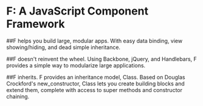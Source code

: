 F: A JavaScript Component Framework
=

##F helps you build large, modular apps.
With easy data binding, view showing/hiding, and dead simple inheritance.

##F doesn't reinvent the wheel.
Using Backbone, jQuery, and Handlebars, F provides a simple way to modularize large applications.

##F inherits.
F provides an inheritance model, Class. Based on Douglas Crockford's new_constructor, Class lets you create building blocks and extend them, complete with access to super methods and constructor chaining.